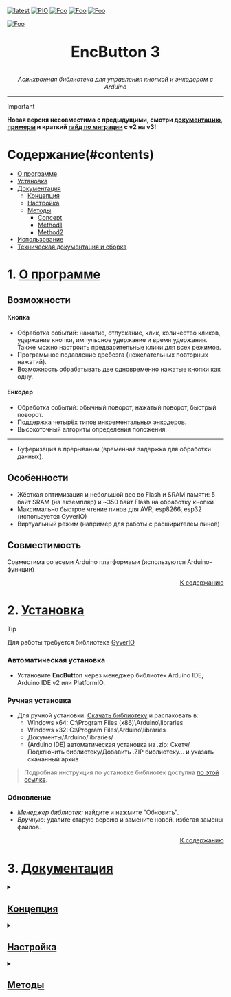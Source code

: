 [![latest](https://img.shields.io/github/v/release/GyverLibs/EncButton.svg?color=brightgreen)](https://github.com/GyverLibs/EncButton/releases/latest/download/EncButton.zip)
[![PIO](https://badges.registry.platformio.org/packages/gyverlibs/library/EncButton.svg)](https://registry.platformio.org/libraries/gyverlibs/EncButton)
[![Foo](https://img.shields.io/badge/Website-AlexGyver.ru-blue.svg?style=flat-square)](https://alexgyver.ru/)
[![Foo](https://img.shields.io/badge/%E2%82%BD%24%E2%82%AC%20%D0%9F%D0%BE%D0%B4%D0%B4%D0%B5%D1%80%D0%B6%D0%B0%D1%82%D1%8C-%D0%B0%D0%B2%D1%82%D0%BE%D1%80%D0%B0-orange.svg?style=flat-square)](https://alexgyver.ru/support_alex/)
[![Foo](https://img.shields.io/badge/README-ENGLISH-blueviolet.svg?style=flat-square)](https://github-com.translate.goog/GyverLibs/EncButton?_x_tr_sl=ru&_x_tr_tl=en)  

[![Foo](https://img.shields.io/badge/ПОДПИСАТЬСЯ-НА%20ОБНОВЛЕНИЯ-brightgreen.svg?style=social&logo=telegram&color=blue)](https://t.me/GyverLibs)


<h1 align="center" style="font-size: 2.5em; font-weight: bold; margin: 1em 0;">
  EncButton 3
</h1>
<p align="center"><em>Асинхронная библиотека для управления кнопкой и энкодером с Arduino</em></p>

---

> [!IMPORTANT]
> __Новая версия несовместима с предыдущими, смотри [документацию](#docs), [примеры](#example) и краткий [гайд по миграции](#migrate) с v2 на v3!__


# Содержание(#contents)

- [О программе](#about)
- [Установка](#install)
- [Документация](#doc)
  - [Концепция](#concept)
  - [Настройка](#settings)
  - [Методы](#methods)
    - [Concept](#conteps)
    - [Method1](#method-1)
    - [Method2](#method-2)
- [Использование](#using)
- [Техническая документация и сборка](#tech-info)

# 1. [О программе](#about)

## Возможности
#### Кнопка
  - Обработка событий: нажатие, отпускание, клик, количество кликов, удержание кнопки, импульсное удержание и время удержания. Также можно настроить предварительные клики для всех режимов.
  - Программное подавление дребезга (нежелательных повторных нажатий).
  - Возможность обрабатывать две одновременно нажатые кнопки как одну.
#### Енкодер
  - Обработка событий: обычный поворот, нажатый поворот, быстрый поворот.
  - Поддержка четырёх типов инкрементальных энкодеров.
  - Высокоточный алгоритм определения положения.
  -----
  - Буферизация в прерывании (временная задержка для обработки данных).

## Особенности
- Жёсткая оптимизация и небольшой вес во Flash и SRAM памяти: 5 байт SRAM (на экземпляр) и ~350 байт Flash на обработку кнопки
- Максимально быстрое чтение пинов для AVR, esp8266, esp32 (используется GyverIO)
- Виртуальный режим (например для работы с расширителем пинов)

## Совместимость
Совместима со всеми Arduino платформами (используются Arduino-функции)
<p align="right"><a href="#contents">К содержанию</a></p>

# 2. [Установка](#install)

> [!TIP]
> Для работы требуется библиотека [GyverIO](https://github.com/GyverLibs/GyverIO)

### Автоматическая установка
- Установите __EncButton__ через менеджер библиотек Arduino IDE, Arduino IDE v2 или PlatformIO.
### Ручная установка
- Для ручной установки: [Скачать библиотеку](https://github.com/GyverLibs/EncButton/archive/refs/heads/main.zip) и распаковать в:  
  - Windows x64: C:\Program Files (x86)\Arduino\libraries
  - Windows x32: C:\Program Files\Arduino\libraries
  - Документы/Arduino/libraries/
  - (Arduino IDE) автоматическая установка из .zip: Скетч/Подключить библиотеку/Добавить .ZIP библиотеку… и указать скачанный архив

> Подробная инструкция по установке библиотек доступна [по этой ссылке](https://alexgyver.ru/arduino-first/#%D0%A3%D1%81%D1%82%D0%B0%D0%BD%D0%BE%D0%B2%D0%BA%D0%B0_%D0%B1%D0%B8%D0%B1%D0%BB%D0%B8%D0%BE%D1%82%D0%B5%D0%BA).

### Обновление
- _Менеджер библиотек:_ найдите и нажмите "Обновить".
- _Вручную:_ удалите старую версию и замените новой, избегая замены файлов.

<p align="right"><a href="#contents">К содержанию</a></p>

# 3. [Документация](#doc)

<details>
  <summary><a href="concept"><h2>Концепция</h2></a></summary>
  Описание классов

  <p align="right"><a href="#doc">К документации</a></p>
  <p align="right"><a href="#contents">К содержанию</a></p>
</details>

<details>
  <summary><a href="settings"><h2>Настройка</h2></a></summary>
  Объявлять до подключения библиотеки

  ```cpp
  // отключить поддержку pressFor/holdFor/stepFor и счётчик степов (экономит 2 байта оперативки)
  #define EB_NO_FOR

  // отключить обработчик событий attach (экономит 2 байта оперативки)
  #define EB_NO_CALLBACK

  // отключить счётчик энкодера [VirtEncoder, Encoder, EncButton] (экономит 4 байта оперативки)
  #define EB_NO_COUNTER

  // отключить буферизацию энкодера (экономит 2 байта оперативки)
  #define EB_NO_BUFFER

  /*
    Настройка таймаутов для всех классов
    - Заменяет таймауты константами, изменить их из программы (SetXxxTimeout()) будет нельзя
    - Настройка влияет на все объявленные в программе кнопки/энкодеры
    - Экономит 1 байт оперативки на объект за каждый таймаут
    - Показаны значения по умолчанию в мс
    - Значения не ограничены 4000мс, как при установке из программы (SetXxxTimeout())
  */
  #define EB_DEB_TIME 50      // таймаут гашения дребезга кнопки (кнопка)
  #define EB_CLICK_TIME 500   // таймаут ожидания кликов (кнопка)
  #define EB_HOLD_TIME 600    // таймаут удержания (кнопка)
  #define EB_STEP_TIME 200    // таймаут импульсного удержания (кнопка)
  #define EB_FAST_TIME 30     // таймаут быстрого поворота (энкодер)
  #define EB_TOUT_TIME 1000   // таймаут действия (кнопка и энкодер)
  ```

  <p align="right"><a href="#doc">К документации</a></p>
  <p align="right"><a href="#contents">К содержанию</a></p>
</details>

<details>
  <summary><a href="methods"><h2>Методы</h2></a></summary>

  - [tick](#method-tick)
  - [setHoldTimeout](#method-setHoldTimeout)
  - setStepTimeout
  - setDebTimeout
  - setBtnLevel
  - setClickTimeout
  - tick
  - tickRaw
  - read
  - readBtn

  ### [tick()](#method-tick)

  __Описание:__ Основной метод для опроса состояния кнопки или энкодера. Должен вызываться в цикле loop() для обработки событий (нажатий, вращений и т.д.). Для виртуальных классов принимает входные значения напрямую.

  ### [setHoldTimeout()](#method-setHoldTimeout)

  <p align="right"><a href="#doc">К документации</a></p>
  <p align="right"><a href="#contents">К содержанию</a></p>
</details>






